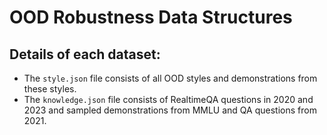 # OOD Robustness Data Structures

## Details of each dataset:

- The `style.json` file consists of all OOD styles and demonstrations from these styles.
- The `knowledge.json` file consists of RealtimeQA questions in 2020 and 2023 and sampled demonstrations from MMLU and QA questions from 2021.
